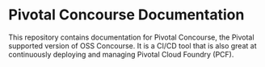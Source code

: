 # Pivotal Concourse Documentation

This repository contains documentation for Pivotal Concourse, the Pivotal supported
version of OSS Concourse. It is a CI/CD tool that is also great at
continuously deploying and managing Pivotal Cloud Foundry (PCF).
